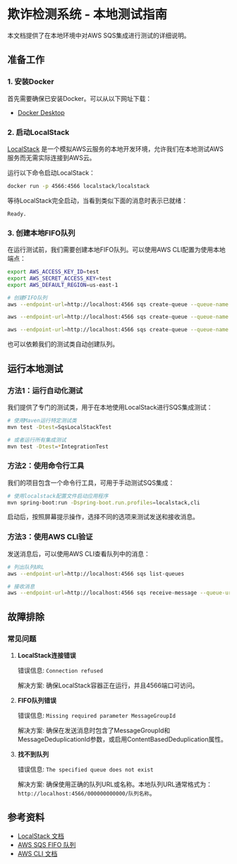 # 欺诈检测系统 - 本地测试指南

本文档提供了在本地环境中对AWS SQS集成进行测试的详细说明。

## 准备工作

### 1. 安装Docker

首先需要确保已安装Docker。可以从以下网址下载：
- [Docker Desktop](https://www.docker.com/products/docker-desktop/)

### 2. 启动LocalStack

[LocalStack](https://localstack.cloud/) 是一个模拟AWS云服务的本地开发环境，允许我们在本地测试AWS服务而无需实际连接到AWS云。

运行以下命令启动LocalStack：

```bash
docker run -p 4566:4566 localstack/localstack
```

等待LocalStack完全启动，当看到类似下面的消息时表示已就绪：

```
Ready.
```

### 3. 创建本地FIFO队列

在运行测试前，我们需要创建本地FIFO队列。可以使用AWS CLI配置为使用本地端点：

```bash
export AWS_ACCESS_KEY_ID=test
export AWS_SECRET_ACCESS_KEY=test
export AWS_DEFAULT_REGION=us-east-1

# 创建FIFO队列
aws --endpoint-url=http://localhost:4566 sqs create-queue --queue-name local-transaction-queue.fifo --attributes FifoQueue=true,ContentBasedDeduplication=true

aws --endpoint-url=http://localhost:4566 sqs create-queue --queue-name local-fraud-alert-queue.fifo --attributes FifoQueue=true,ContentBasedDeduplication=true

aws --endpoint-url=http://localhost:4566 sqs create-queue --queue-name local-result-queue.fifo --attributes FifoQueue=true,ContentBasedDeduplication=true
```

也可以依赖我们的测试类自动创建队列。

## 运行本地测试

### 方法1：运行自动化测试

我们提供了专门的测试类，用于在本地使用LocalStack进行SQS集成测试：

```bash
# 使用Maven运行特定测试类
mvn test -Dtest=SqsLocalStackTest

# 或者运行所有集成测试
mvn test -Dtest=*IntegrationTest
```

### 方法2：使用命令行工具

我们的项目包含一个命令行工具，可用于手动测试SQS集成：

```bash
# 使用localstack配置文件启动应用程序
mvn spring-boot:run -Dspring-boot.run.profiles=localstack,cli
```

启动后，按照屏幕提示操作，选择不同的选项来测试发送和接收消息。

### 方法3：使用AWS CLI验证

发送消息后，可以使用AWS CLI查看队列中的消息：

```bash
# 列出队列URL
aws --endpoint-url=http://localhost:4566 sqs list-queues

# 接收消息
aws --endpoint-url=http://localhost:4566 sqs receive-message --queue-url http://localhost:4566/000000000000/local-transaction-queue.fifo --attribute-names All --message-attribute-names All --max-number-of-messages 10
```

## 故障排除

### 常见问题

1. **LocalStack连接错误**

   错误信息: `Connection refused`
   
   解决方案: 确保LocalStack容器正在运行，并且4566端口可访问。

2. **FIFO队列错误**

   错误信息: `Missing required parameter MessageGroupId`
   
   解决方案: 确保在发送消息时包含了MessageGroupId和MessageDeduplicationId参数，或启用ContentBasedDeduplication属性。

3. **找不到队列**

   错误信息: `The specified queue does not exist`
   
   解决方案: 确保使用正确的队列URL或名称。本地队列URL通常格式为：`http://localhost:4566/000000000000/队列名称`。

## 参考资料

- [LocalStack 文档](https://docs.localstack.cloud/)
- [AWS SQS FIFO 队列](https://docs.aws.amazon.com/AWSSimpleQueueService/latest/SQSDeveloperGuide/FIFO-queues.html)
- [AWS CLI 文档](https://awscli.amazonaws.com/v2/documentation/api/latest/reference/sqs/index.html) 